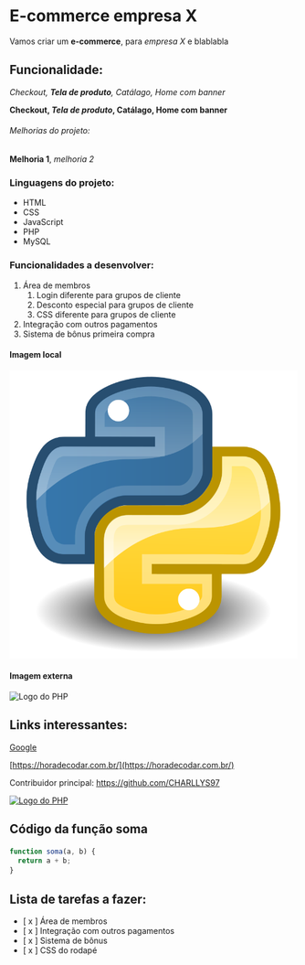 # E-commerce empresa X

Vamos criar um **e-commerce**, para *empresa X* e blablabla

## Funcionalidade:

_Checkout, **Tela de produto**, Catálago, Home com banner_

**Checkout, _Tela de produto_, Catálago, Home com banner**

###### Melhorias do projeto:

__Melhoria 1__, _melhoria 2_ 


### Linguagens do projeto:

* HTML
* CSS
* JavaScript
* PHP
* MySQL

### Funcionalidades a desenvolver:

1. Área de membros
    1. Login diferente para grupos de cliente
    2. Desconto especial para grupos de cliente
    3. CSS diferente para grupos de cliente
2. Integração com outros pagamentos 
3. Sistema de bônus primeira compra 

#### Imagem local

![Logo do python](img/python.png)

#### Imagem externa

![Logo do PHP](https://www.interviewbit.com/blog/wp-content/uploads/2021/06/key-reasons-for-using-php-768x499.png)

## Links interessantes:

[Google](www.google.com)

[https://horadecodar.com.br/](https://horadecodar.com.br/)

Contribuidor principal: https://github.com/CHARLLYS97

[![Logo do PHP](https://cdn.dribbble.com/users/8063/screenshots/873671/github_icon_vector_shape.png?resize=800x600&vertical=center)](https://github.com/CHARLLYS97)


## Código da função soma

```Javascript
function soma(a, b) {
  return a + b;
}
```

## Lista de tarefas a fazer:

- [ x ] Área de membros
- [ x ] Integração com outros pagamentos
- [ x ] Sistema de bônus
- [ x ] CSS do rodapé
